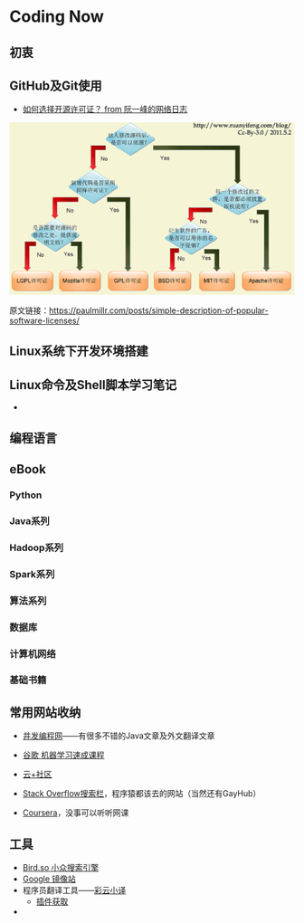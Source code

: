 # Coding Now

## 初衷

## GitHub及Git使用

- [如何选择开源许可证？ from 阮一峰的网络日志](http://www.ruanyifeng.com/blog/2011/05/how_to_choose_free_software_licenses.html) 

![1546841656292](assets/githubLicense.png)

原文链接：https://paulmillr.com/posts/simple-description-of-popular-software-licenses/



## Linux系统下开发环境搭建



## Linux命令及Shell脚本学习笔记

- [](https://github.com/josonle/Coding-Now/blob/master/Linux命令及Shell脚本学习笔记/Win10转Linux学习.md)




## 编程语言

## eBook

### Python



### Java系列



### Hadoop系列



### Spark系列

### 算法系列

### 数据库

### 计算机网络

### 基础书籍



## 常用网站收纳

- [并发编程网](http://ifeve.com/)——有很多不错的Java文章及外文翻译文章

- [谷歌 机器学习速成课程](https://developers.google.cn/machine-learning/crash-course/)
- [云+社区](https://cloud.tencent.com/developer/search/article-Spark)
- [Stack Overflow搜索栏](https://stackoverflow.com/tags)，程序猿都该去的网站（当然还有GayHub）
- [Coursera](https://www.coursera.org)，没事可以听听网课

## 工具

- [Bird.so 小众搜索引擎](http://caup.cn/)
- [Google 镜像站](http://scholar.hedasudi.com/)
- 程序员翻译工具——[彩云小译](http://caiyunapp.com/fanyi/)
  - [插件获取](http://caiyunapp.com/#xiaoyi-web)
- 



